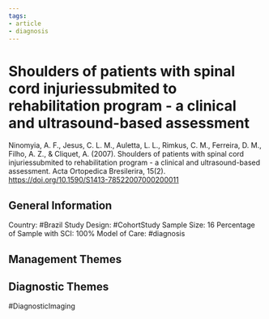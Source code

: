 ```yaml
---
tags:
- article
- diagnosis
---
```


# Shoulders of patients with spinal cord injuriessubmited to rehabilitation program - a clinical and ultrasound-based assessment
Ninomyia, A. F., Jesus, C. L. M., Auletta, L. L., Rimkus, C. M., Ferreira, D. M., Filho, A. Z., & Cliquet, A. (2007). Shoulders of patients with spinal cord injuriessubmited to rehabilitation program - a clinical and ultrasound-based assessment. Acta Ortopedica Bresilerira, 15(2). https://doi.org/10.1590/S1413-78522007000200011 

## General Information
Country: #Brazil 
Study Design: #CohortStudy 
Sample Size: 16
Percentage of Sample with SCI: 100%
Model of Care: #diagnosis

## Management Themes


## Diagnostic Themes
#DiagnosticImaging 